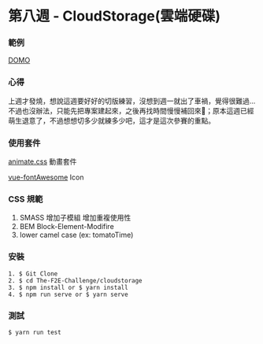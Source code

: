# 第八週 - CloudStorage(雲端硬碟)

### 範例

[DOMO](https://rexhung0302.github.io/The-F2E-Challenge/cloudstorage/dist/index.html#/cloudstorage/index)

### 心得
上週才發燒，想說這週要好好的切版練習，沒想到週一就出了車禍，覺得很難過...不過也沒辦法，只能先把專案建起來，之後再找時間慢慢補回來；原本這週已經萌生退意了，不過想想切多少就練多少吧，這才是這次參賽的重點。

### 使用套件
[animate.css](https://github.com/daneden/animate.css) 動畫套件

[vue-fontAwesome](https://fontawesome.com/?from=io) Icon

### CSS 規範
1. SMASS 增加子模組 增加重複使用性
2. BEM Block-Element-Modifire
3. lower camel case (ex: tomatoTime)

### 安裝
```
1. $ Git Clone
2. $ cd The-F2E-Challenge/cloudstorage
3. $ npm install or $ yarn install
4. $ npm run serve or $ yarn serve
```

### 測試
```
$ yarn run test
```